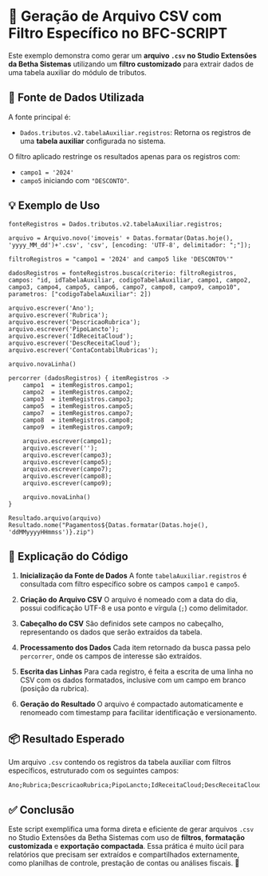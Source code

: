 # 📄 Geração de Arquivo CSV com Filtro Específico no BFC-SCRIPT

Este exemplo demonstra como gerar um **arquivo `.csv` no Studio Extensões da Betha Sistemas** utilizando um **filtro customizado** para extrair dados de uma tabela auxiliar do módulo de tributos.

## 📅 Fonte de Dados Utilizada

A fonte principal é:

* `Dados.tributos.v2.tabelaAuxiliar.registros`: Retorna os registros de uma **tabela auxiliar** configurada no sistema.

O filtro aplicado restringe os resultados apenas para os registros com:

* `campo1 = '2024'`
* `campo5` iniciando com `"DESCONTO"`.

## 💡 Exemplo de Uso

```bfc-script
fonteRegistros = Dados.tributos.v2.tabelaAuxiliar.registros;

arquivo = Arquivo.novo('imoveis' + Datas.formatar(Datas.hoje(), 'yyyy_MM_dd')+'.csv', 'csv', [encoding: 'UTF-8', delimitador: ";"]);

filtroRegistros = "campo1 = '2024' and campo5 like 'DESCONTO%'"

dadosRegistros = fonteRegistros.busca(criterio: filtroRegistros, campos: "id, idTabelaAuxiliar, codigoTabelaAuxiliar, campo1, campo2, campo3, campo4, campo5, campo6, campo7, campo8, campo9, campo10", parametros: ["codigoTabelaAuxiliar": 2])

arquivo.escrever('Ano');
arquivo.escrever('Rubrica');
arquivo.escrever('DescricaoRubrica');
arquivo.escrever('PipoLancto');
arquivo.escrever('IdReceitaCloud');
arquivo.escrever('DescReceitaCloud');
arquivo.escrever('ContaContabilRubricas');

arquivo.novaLinha()

percorrer (dadosRegistros) { itemRegistros ->
    campo1  = itemRegistros.campo1;
    campo2  = itemRegistros.campo2;
    campo3  = itemRegistros.campo3;
    campo5  = itemRegistros.campo5;
    campo7  = itemRegistros.campo7;
    campo8  = itemRegistros.campo8;
    campo9  = itemRegistros.campo9;

    arquivo.escrever(campo1);
    arquivo.escrever('');
    arquivo.escrever(campo3);
    arquivo.escrever(campo5);
    arquivo.escrever(campo7);
    arquivo.escrever(campo8);
    arquivo.escrever(campo9);

    arquivo.novaLinha()
}

Resultado.arquivo(arquivo)
Resultado.nome("Pagamentos${Datas.formatar(Datas.hoje(), 'ddMMyyyyHHmmss')}.zip")
```

## 📌 Explicação do Código

1. **Inicialização da Fonte de Dados**
   A fonte `tabelaAuxiliar.registros` é consultada com filtro específico sobre os campos `campo1` e `campo5`.

2. **Criação do Arquivo CSV**
   O arquivo é nomeado com a data do dia, possui codificação UTF-8 e usa ponto e vírgula (`;`) como delimitador.

3. **Cabeçalho do CSV**
   São definidos sete campos no cabeçalho, representando os dados que serão extraídos da tabela.

4. **Processamento dos Dados**
   Cada item retornado da busca passa pelo `percorrer`, onde os campos de interesse são extraídos.

5. **Escrita das Linhas**
   Para cada registro, é feita a escrita de uma linha no CSV com os dados formatados, inclusive com um campo em branco (posição da rubrica).

6. **Geração do Resultado**
   O arquivo é compactado automaticamente e renomeado com timestamp para facilitar identificação e versionamento.

## 📦 Resultado Esperado

Um arquivo `.csv` contendo os registros da tabela auxiliar com filtros específicos, estruturado com os seguintes campos:

```
Ano;Rubrica;DescricaoRubrica;PipoLancto;IdReceitaCloud;DescReceitaCloud;ContaContabilRubricas
```

## ✅ Conclusão

Este script exemplifica uma forma direta e eficiente de gerar arquivos `.csv` no Studio Extensões da Betha Sistemas com uso de **filtros**, **formatação customizada** e **exportação compactada**. Essa prática é muito úcil para relatórios que precisam ser extraídos e compartilhados externamente, como planilhas de controle, prestação de contas ou análises fiscais. 🚀
